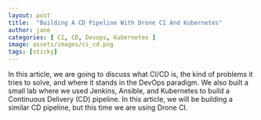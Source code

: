 ```yaml
---
layout: post
title:  "Building A CD Pipeline With Drone CI And Kubernetes"
author: jane
categories: [ CI, CD, Devops, Kubernetes ]
image: assets/images/ci_cd.png
tags: [sticky]
---
```


In this article, we are going to discuss what CI/CD is, the kind of problems it tries to solve, and where it stands in the DevOps paradigm. We also built a small lab where we used Jenkins, Ansible, and Kubernetes to build a Continuous Delivery (CD) pipeline. In this article, we will be building a similar CD pipeline, but this time we are using Drone CI.